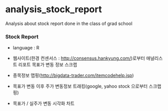 # analysis_stock_report
Analysis about stock report done in the class of grad school

### Stock Report
- language : R

- 웹사이트(한경 컨센서스 : http://consensus.hankyung.com/)로부터 애널리스트 리포트 목표가 변동 정보 스크랩
- 종목정보 맵핑(http://bigdata-trader.com/itemcodehelp.jsp)
- 목표가 변동 이후 주가 변동정보 트래킹(google, yahoo stock 으로부터 스크랩핑)
- 목표가 / 실주가 변동 시각화 차트
